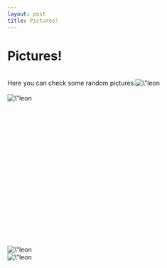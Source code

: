 ```yaml
---
layout: post
title: Pictures!
---
```

<h1>Pictures!</h1><br>Here you can check some random pictures.<img style=\"width: 255px; height: 222px;\" class=\"img-align-left\" alt=\"leon du star\" src=\"/img/leonhiding_msn.jpg\" align=\"left\"><br><br><img class=\"img-align-left\" alt=\"leon du star amsterdam funk\" src=\"/img/leondustar-amsterdamfunkbab.gif\" align=\"left\"><br><br><br><br><br><br><br><br><br><br><br><br><br><br><br><br><br><br><br><br><img style=\"width: 255px; height: 191px;\" class=\"img-align-left\" alt=\"leon du star big crowd popular liveact\" src=\"/img/leondustarcrowd.jpg\" align=\"left\"><br><img style=\"width: 255px; height: 170px;\" class=\"img-align-left\" alt=\"leon du star spinning live batsboy\" src=\"/img/batsboy.jpg\" align=\"left\"><br><br><br><br><br><br><br><br><br><br><br><br><br><br><br><br><br><br><br><br>


